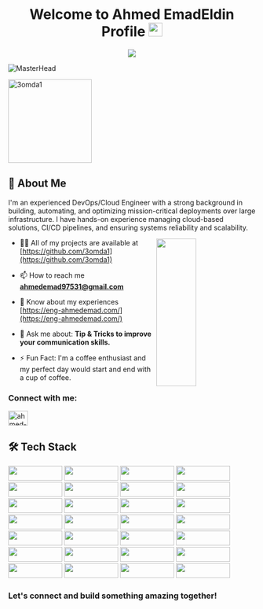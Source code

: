 <h1 align="center">Welcome to Ahmed EmadEldin Profile <img src="https://media.giphy.com/media/hvRJCLFzcasrR4ia7z/giphy.gif" width="28"> </h1>
<p align="center">
  <a href="https://github.com/DenverCoder1/readme-typing-svg"><img src="https://readme-typing-svg.herokuapp.com/?lines=Senior-DevOps-Engineer%20;Always%20learn%20new%20things&font=Fira%20Code&center=true&width=440&height=45&color=%231877F2&vCenter=true&size=30"></a>
</p> 



![MasterHead](https://proeffico.com/wp-content/uploads/2023/10/devOps-cloud-native-2.gif)



<!-- <p align="left"> <a href="https://github.com/ryo-ma/github-profile-trophy"><img src="https://github-profile-trophy.vercel.app/?username=3omda1" alt="3omda1" /></a> </p> -->
<p align="left"> <img src="https://komarev.com/ghpvc/?username=3omda1&label=Profile%20views&color=000000&style=flat" alt="3omda1" width="170" />  </p>

## 🚀 About Me
I'm an experienced DevOps/Cloud Engineer with a strong background in building, automating, and optimizing mission-critical deployments over large infrastructure. I have hands-on experience managing cloud-based solutions, CI/CD pipelines, and ensuring systems reliability and scalability.

 <img width="40%" height="300px" align="right" src="https://c.tenor.com/_DOBjnGspYAAAAAM/code-coding.gif">
 
- 👨‍💻 All of my projects are available at [https://github.com/3omda1](https://github.com/3omda1)

- 📫 How to reach me **ahmedemad97531@gmail.com**

- 📄 Know about my experiences [https://eng-ahmedemad.com/](https://eng-ahmedemad.com/)

- 💬 Ask me about: **Tip & Tricks to improve your communication skills.**

- ⚡ Fun Fact: I'm a coffee enthusiast and my perfect day would start and end with a cup of coffee.

<h3 align="left">Connect with me:</h3> 
<p align="left">
<a href="https://linkedin.com/in/ahmed-emad1" target="blank"><img align="center" src="https://raw.githubusercontent.com/rahuldkjain/github-profile-readme-generator/master/src/images/icons/Social/linked-in-alt.svg" alt="ahmed-emad1" height="30" width="40" /></a> 
</p> 



<!--
<h3 align="left">Languages and Tools:</h3>
<p align="left"> <a href="https://aws.amazon.com" target="_blank" rel="noreferrer"> <img src="https://upload.wikimedia.org/wikipedia/commons/9/93/Amazon_Web_Services_Logo.svg" alt="aws" width="80" height="40"/>  
-->



## 🛠️ Tech Stack


<img src="https://img.shields.io/badge/AWS-%23FF9900.svg?style=for-the-badge&logo=amazon-aws&logoColor=white"  width="110" height="30"/> <img src="https://img.shields.io/badge/docker-%230db7ed.svg?style=for-the-badge&logo=docker&logoColor=white " width="110" height="30"/>
<img src="https://img.shields.io/badge/kubernetes-%23326ce5.svg?style=for-the-badge&logo=kubernetes&logoColor=white"  width="110" height="30"/>
<img src="https://img.shields.io/badge/terraform-%235835CC.svg?style=for-the-badge&logo=terraform&logoColor=white" width="110" height="30"/>
<img src="https://img.shields.io/badge/jenkins-%232C5263.svg?style=for-the-badge&logo=jenkins&logoColor=white"  width="110" height="30"/>
<img src="https://img.shields.io/badge/ansible-%231A1918.svg?style=for-the-badge&logo=ansible&logoColor=white"  width="110" height="30"/>
<img src="https://img.shields.io/badge/Linux-FCC624?style=for-the-badge&logo=linux&logoColor=black"  width="110" height="30"/>
<img src="https://img.shields.io/badge/Prometheus-E6522C?style=for-the-badge&logo=Prometheus&logoColor=white"  width="110" height="30"/>
<img src="https://img.shields.io/badge/grafana-%23F46800.svg?style=for-the-badge&logo=grafana&logoColor=white"  width="110" height="30"/>
<img src="https://img.shields.io/badge/Apache%20Maven-C71A36?style=for-the-badge&logo=Apache%20Maven&logoColor=white"  width="110" height="30"/>
<img src="https://img.shields.io/badge/SonarQube-black?style=for-the-badge&logo=sonarqube&logoColor=4E9BCD"  width="110" height="30"/>
<img src="https://img.shields.io/badge/vagrant-%231563FF.svg?style=for-the-badge&logo=vagrant&logoColor=white"  width="110" height="30"/>
<img src="https://img.shields.io/badge/apache%20tomcat-%23F8DC75.svg?style=for-the-badge&logo=apache-tomcat&logoColor=black"  width="110" height="30"/>
<img src="https://img.shields.io/badge/nginx-%23009639.svg?style=for-the-badge&logo=nginx&logoColor=white"  width="110" height="30"/>
<img src="https://img.shields.io/badge/apache-%23D42029.svg?style=for-the-badge&logo=apache&logoColor=white"  width="110" height="30"/>
<img src="https://img.shields.io/badge/github-%23121011.svg?style=for-the-badge&logo=github&logoColor=white"  width="110" height="30"/>
<img src="https://img.shields.io/badge/gitlab-%23181717.svg?style=for-the-badge&logo=gitlab&logoColor=white"  width="110" height="30"/>
<img src="https://img.shields.io/badge/jira-%230A0FFF.svg?style=for-the-badge&logo=jira&logoColor=white"  width="110" height="30"/>
<img src="https://img.shields.io/badge/java-%23ED8B00.svg?style=for-the-badge&logo=openjdk&logoColor=white"  width="110" height="30"/>
<img src="https://img.shields.io/badge/python-3670A0?style=for-the-badge&logo=python&logoColor=ffdd54"  width="110" height="30"/>
<img src="https://img.shields.io/badge/Bash-4EAA25?style=for-the-badge&logo=gnu-bash&logoColor=white"  width="110" height="30"/>
<img src="https://img.shields.io/badge/JavaScript-F7DF1E?style=for-the-badge&logo=javascript&logoColor=black"  width="110" height="30"/>
<img src="https://img.shields.io/badge/yaml-%23ffffff.svg?style=for-the-badge&logo=yaml&logoColor=151515"  width="110" height="30"/>
<img src="https://img.shields.io/badge/Postman-FF6C37?style=for-the-badge&logo=postman&logoColor=white"  width="110" height="30"/>
<img src="https://img.shields.io/badge/mysql-4479A1.svg?style=for-the-badge&logo=mysql&logoColor=white"  width="110" height="30"/>
<img src="https://img.shields.io/badge/postgres-%23316192.svg?style=for-the-badge&logo=postgresql&logoColor=white"  width="110" height="30"/>
<img src="https://img.shields.io/badge/WordPress-%23117AC9.svg?style=for-the-badge&logo=WordPress&logoColor=white"  width="110" height="30"/>
<img src="https://img.shields.io/badge/php-%23777BB4.svg?style=for-the-badge&logo=php&logoColor=white"  width="110" height="30"/>


### Let's connect and build something amazing together!




